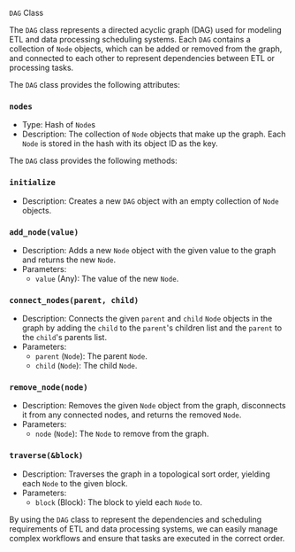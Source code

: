 `DAG` Class

The `DAG` class represents a directed acyclic graph (DAG) used for modeling ETL and data processing scheduling systems. Each `DAG` contains a collection of `Node` objects, which can be added or removed from the graph, and connected to each other to represent dependencies between ETL or processing tasks.

The `DAG` class provides the following attributes:

### `nodes`
* Type: Hash of `Node`s
* Description: The collection of `Node` objects that make up the graph. Each `Node` is stored in the hash with its object ID as the key.

The `DAG` class provides the following methods:

### `initialize`
* Description: Creates a new `DAG` object with an empty collection of `Node` objects.

### `add_node(value)`
* Description: Adds a new `Node` object with the given value to the graph and returns the new `Node`.
* Parameters:
  * `value` (Any): The value of the new `Node`.

### `connect_nodes(parent, child)`
* Description: Connects the given `parent` and `child` `Node` objects in the graph by adding the `child` to the `parent`'s children list and the `parent` to the `child`'s parents list.
* Parameters:
  * `parent` (`Node`): The parent `Node`.
  * `child` (`Node`): The child `Node`.

### `remove_node(node)`
* Description: Removes the given `Node` object from the graph, disconnects it from any connected nodes, and returns the removed `Node`.
* Parameters:
  * `node` (`Node`): The `Node` to remove from the graph.

### `traverse(&block)`
* Description: Traverses the graph in a topological sort order, yielding each `Node` to the given block.
* Parameters:
  * `block` (Block): The block to yield each `Node` to.

By using the `DAG` class to represent the dependencies and scheduling requirements of ETL and data processing systems, we can easily manage complex workflows and ensure that tasks are executed in the correct order.
